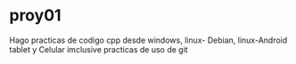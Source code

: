 # proy01
Hago practicas de codigo cpp desde windows, linux- Debian, linux-Android tablet y Celular imclusive practicas de uso de git
